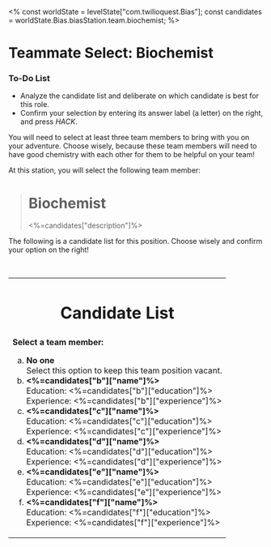 <%
const worldState = levelState["com.twilioquest.Bias"];
const candidates = worldState.Bias.biasStation.team.biochemist;
%>

# Teammate Select: Biochemist

<div class="aside">
<h3>To-Do List</h3>
<ul>
  <li>Analyze the candidate list and deliberate on which candidate is best for this role.</li>
  <li>Confirm your selection by entering its answer label (a letter) on the right, and press <i>HACK</i>.</li>
</ul>
</div>

You will need to select at least three team members to bring with you on your adventure. Choose wisely, because these team members will need to have good chemistry with each other for them to be helpful on your team! 

At this station, you will select the following team member:

> <h1>Biochemist</h1>
> <%=candidates["description"]%>

The following is a candidate list for this position. Choose wisely and confirm your option on the right!

<br>

<table style="border:none !important">

<tr><th style="border:none !important"><h1>Candidate List</h1></th></tr>
<tr><td>
<strong>Select a team member: </strong>
<ol type="a">
<li><b>No one</b><br>Select this option to keep this team position vacant.</li>
<li><b><%=candidates["b"]["name"]%></b><br>
  Education: <%=candidates["b"]["education"]%><br>
  Experience: <%=candidates["b"]["experience"]%></li>
<li><b><%=candidates["c"]["name"]%></b><br>
  Education: <%=candidates["c"]["education"]%><br>
  Experience: <%=candidates["c"]["experience"]%></li>
<li><b><%=candidates["d"]["name"]%></b><br>
  Education: <%=candidates["d"]["education"]%><br>
  Experience: <%=candidates["d"]["experience"]%></li>
<li><b><%=candidates["e"]["name"]%></b><br>
  Education: <%=candidates["e"]["education"]%><br>
  Experience: <%=candidates["e"]["experience"]%></li>
<li><b><%=candidates["f"]["name"]%></b><br>
  Education: <%=candidates["f"]["education"]%><br>
  Experience: <%=candidates["f"]["experience"]%></li>

</ol>
</td></tr>

</table>